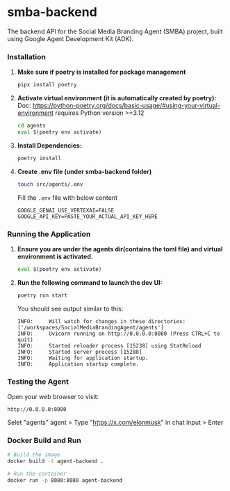 # smba-backend

The backend API for the Social Media Branding Agent (SMBA) project, built using Google Agent Development Kit (ADK).


### Installation
1. **Make sure if poetry is installed for package management**
    ```bash
    pipx install poetry
    ```

2.  **Activate virtual environment (it is automatically created by poetry):**
    Doc: https://python-poetry.org/docs/basic-usage/#using-your-virtual-environment
    requires Python version >=3.12
    ```bash
    cd agents
    eval $(poetry env activate)
    ```

3.  **Install Dependencies:**
    ```bash
    poetry install
    ```

4. **Create .env file (under smba-backend folder)**
    ```bash
    touch src/agents/.env
    ```

    Fill the `.env` file with below content
    ```
    GOOGLE_GENAI_USE_VERTEXAI=FALSE
    GOOGLE_API_KEY=PASTE_YOUR_ACTUAL_API_KEY_HERE
    ```


### Running the Application

1.  **Ensure you are under the agents dir(contains the toml file) and virtual environment is activated.**
    ```bash
    eval $(poetry env activate)
    ```

2.  **Run the following command to launch the dev UI:**
    ```bash
    poetry run start
    ```

    You should see output similar to this:
    ```
    INFO:     Will watch for changes in these directories: ['/workspaces/SocialMediaBrandingAgent/agents']
    INFO:     Uvicorn running on http://0.0.0.0:8080 (Press CTRL+C to quit)
    INFO:     Started reloader process [15238] using StatReload
    INFO:     Started server process [15288]
    INFO:     Waiting for application startup.
    INFO:     Application startup complete.
    ```

### Testing the Agent

Open your web browser to visit:

`http://0.0.0.0:8080`

Selet "agents" agent > Type "https://x.com/elonmusk" in chat input > Enter

### Docker Build and Run

```bash
# Build the image
docker build -t agent-backend .

# Run the container
docker run -p 8080:8080 agent-backend
```